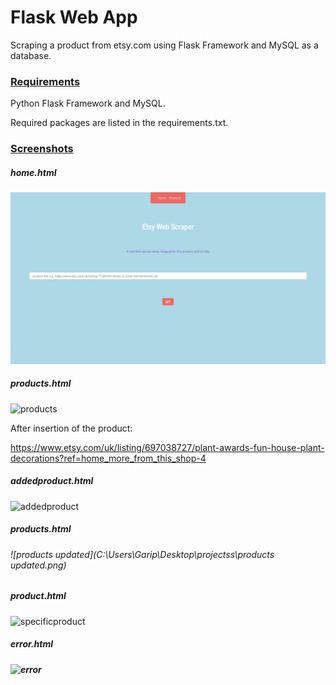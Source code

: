 # Flask Web App

 Scraping a product from etsy.com using Flask Framework and MySQL as a database.



### <u>Requirements</u>

Python Flask Framework and MySQL.

Required packages are listed in the requirements.txt.

### <u>Screenshots</u>

##### home.html

![home](projectSS/home.png)

##### products.html

![products](C:\Users\Garip\Desktop\projectss\products.png)



After insertion of the product:

https://www.etsy.com/uk/listing/697038727/plant-awards-fun-house-plant-decorations?ref=home_more_from_this_shop-4

##### addedproduct.html

![addedproduct](C:\Users\Garip\Desktop\projectss\addedproduct.png)

##### products.html

###### ![products updated](C:\Users\Garip\Desktop\projectss\products updated.png)

##### product.html

![specificproduct](C:\Users\Garip\Desktop\projectss\specificproduct.png)

##### error.html

##### ![error](C:\Users\Garip\Desktop\projectss\error.png)

